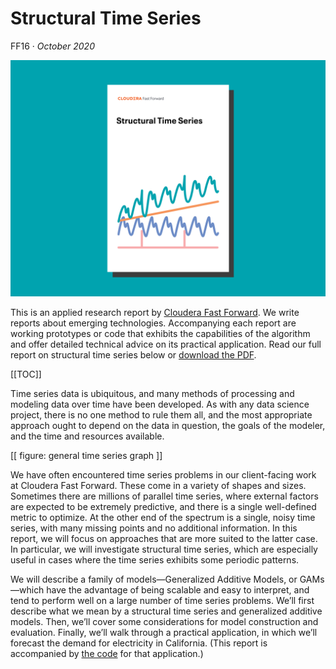 # Structural Time Series

FF16 &middot; _October 2020_

![Structural Time-Series report cover](/figures/ff16-cover-splash.png)

This is an applied research report by <a href="https://www.cloudera.com/products/fast-forward-labs-research.html">Cloudera Fast Forward</a>.
We write reports about emerging technologies.
Accompanying each report are working prototypes or code that exhibits the capabilities of the algorithm and offer detailed technical advice on its practical application.
Read our full report on structural time series below or <a href="/" target="_blank" id="report-pdf-download">download the PDF</a>.

[[TOC]]

Time series data is ubiquitous, and many methods of processing and modeling data over time have been developed.
As with any data science project, there is no one method to rule them all, and the most appropriate approach ought to depend on the data in question, the goals of the modeler, and the time and resources available.

[[ figure: general time series graph ]]

We have often encountered time series problems in our client-facing work at Cloudera Fast Forward.
These come in a variety of shapes and sizes.
Sometimes there are millions of parallel time series, where external factors are expected to be extremely predictive, and there is a single well-defined metric to optimize.
At the other end of the spectrum is a single, noisy time series, with many missing points and no additional information.
In this report, we will focus on approaches that are more suited to the latter case.
In particular, we will investigate structural time series, which are especially useful in cases where the time series exhibits some periodic patterns.

We will describe a family of models—Generalized Additive Models, or GAMs—which have the advantage of being scalable and easy to interpret, and tend to perform well on a large number of time series problems.
We’ll first describe what we mean by a structural time series and generalized additive models.
Then, we’ll cover some considerations for model construction and evaluation.
Finally, we’ll walk through a practical application, in which we’ll forecast the demand for electricity in California.
(This report is accompanied by [the code](https://github.com/fastforwardlabs/structural-time-series) for that application.)
